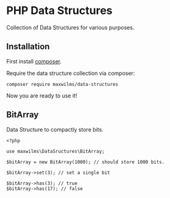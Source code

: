 PHP Data Structures
===================

Collection of Data Structures for various purposes.


Installation
------------

First install [composer](https://getcomposer.org/).

Require the data structure collection via composer:
~~~
composer require maxwilms/data-structures
~~~

Now you are ready to use it!


BitArray
--------

Data Structure to compactly store bits.

```
<?php

use maxwilms\DataSructures\BitArray;

$bitArray = new BitArray(1000); // should store 1000 bits.

$bitArray->set(3); // set a single bit

$bitArray->has(3); // true
$bitArray->has(17); // false

```